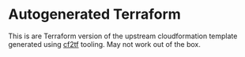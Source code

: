 # Autogenerated Terraform

This is are Terraform version of the upstream cloudformation template generated using [cf2tf](https://github.com/DontShaveTheYak/cf2tf) tooling.
May not work out of the box.